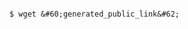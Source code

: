<!-- layout:code post: 1970-09-26-manage-backups_3.-command-line -->

```

$ wget &#60;generated_public_link&#62;

```
